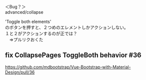 ＜Bug？＞  
advanced/collapse


 'Toggle both elements'   
のボタンを押すと、２つめのエレメントしかアクションしない。  
１と２がアクションするのが正では？  
　⇒プルリクおくた


## fix CollapsePages ToggleBoth behavior #36
https://github.com/mdbootstrap/Vue-Bootstrap-with-Material-Design/pull/36


